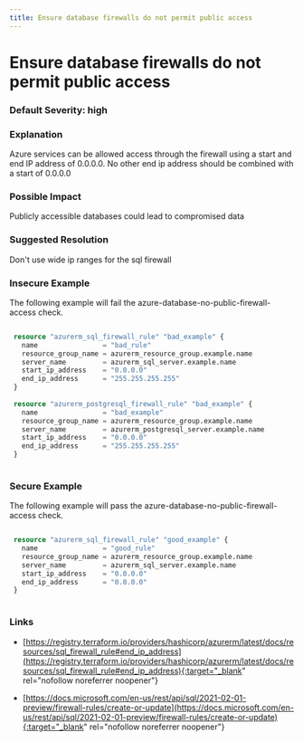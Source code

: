 ```yaml
---
title: Ensure database firewalls do not permit public access
---
```


# Ensure database firewalls do not permit public access

### Default Severity: <span class="severity high">high</span>

### Explanation

Azure services can be allowed access through the firewall using a start and end IP address of 0.0.0.0. No other end ip address should be combined with a start of 0.0.0.0

### Possible Impact
Publicly accessible databases could lead to compromised data

### Suggested Resolution
Don't use wide ip ranges for the sql firewall


### Insecure Example

The following example will fail the azure-database-no-public-firewall-access check.
```terraform

 resource "azurerm_sql_firewall_rule" "bad_example" {
   name                = "bad_rule"
   resource_group_name = azurerm_resource_group.example.name
   server_name         = azurerm_sql_server.example.name
   start_ip_address    = "0.0.0.0"
   end_ip_address      = "255.255.255.255"
 }
 
 resource "azurerm_postgresql_firewall_rule" "bad_example" {
   name                = "bad_example"
   resource_group_name = azurerm_resource_group.example.name
   server_name         = azurerm_postgresql_server.example.name
   start_ip_address    = "0.0.0.0"
   end_ip_address      = "255.255.255.255"
 }
 
```



### Secure Example

The following example will pass the azure-database-no-public-firewall-access check.
```terraform

 resource "azurerm_sql_firewall_rule" "good_example" {
   name                = "good_rule"
   resource_group_name = azurerm_resource_group.example.name
   server_name         = azurerm_sql_server.example.name
   start_ip_address    = "0.0.0.0"
   end_ip_address      = "0.0.0.0"
 }
 
```



### Links


- [https://registry.terraform.io/providers/hashicorp/azurerm/latest/docs/resources/sql_firewall_rule#end_ip_address](https://registry.terraform.io/providers/hashicorp/azurerm/latest/docs/resources/sql_firewall_rule#end_ip_address){:target="_blank" rel="nofollow noreferrer noopener"}

- [https://docs.microsoft.com/en-us/rest/api/sql/2021-02-01-preview/firewall-rules/create-or-update](https://docs.microsoft.com/en-us/rest/api/sql/2021-02-01-preview/firewall-rules/create-or-update){:target="_blank" rel="nofollow noreferrer noopener"}



